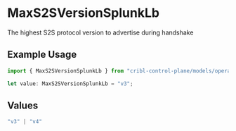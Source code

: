 # MaxS2SVersionSplunkLb

The highest S2S protocol version to advertise during handshake

## Example Usage

```typescript
import { MaxS2SVersionSplunkLb } from "cribl-control-plane/models/operations";

let value: MaxS2SVersionSplunkLb = "v3";
```

## Values

```typescript
"v3" | "v4"
```